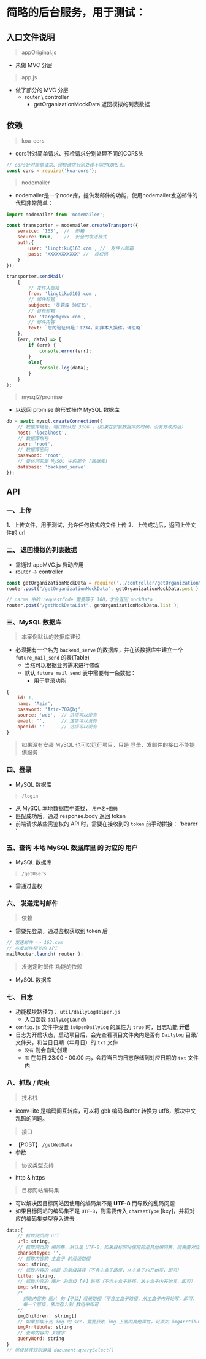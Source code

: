 # 简略的后台服务，用于测试：

## 入口文件说明   

> appOriginal.js   
 - 未做 MVC 分层     

> app.js
- 做了部分的 MVC 分层 
  + router \ controller
    + getOrganizationMockData 返回模拟的列表数据





## 依赖   


> koa-cors   
- cors针对简单请求、预检请求分别处理不同的CORS头   

```js
// cors针对简单请求、预检请求分别处理不同的CORS头。
const cors = require('koa-cors');
```


> nodemailer      
- nodemailer是一个node库，提供发邮件的功能，使用nodemailer发送邮件的代码非常简单：

```js
import nodemailer from 'nodemailer';

const transporter = nodemailer.createTransport({
    service: '163',  //  邮箱
    secure: true,    //  安全的发送模式
    auth:{
        user: 'lingtiku@163.com', //  发件人邮箱
        pass: 'XXXXXXXXXXX' //  授权码
    }
});

transporter.sendMail(
    {
        // 发件人邮箱
        from: 'lingtiku@163.com',
        // 邮件标题
        subject: '灵题库 验证码',
        // 目标邮箱
        to: 'target@xxx.com',
        // 邮件内容
        text: `您的验证码是：1234，如非本人操作，请忽略`
    },
    (err, data) => {
        if (err) {
            console.error(err);
        }
        else{
            console.log(data);
        }
    }
);
```


> mysql2/promise
- 以返回 promise 的形式操作 MySQL 数据库   

```js
db = await mysql.createConnection({
    // 数据库地址，端口默认是 3306 ，（如果在安装数据库的时候，没有修改的话）
    host: 'localhost',
    // 数据库帐号
    user: 'root',
    // 数据库密码
    password: 'root',
    // 要访问的是 MySQL 中的那个 [数据库]
    database: 'backend_serve'
});
```







## API   

### 一、上传      
1、上传文件，用于测试，允许任何格式的文件上传
2、上传成功后，返回上传文件的 url 



### 二、 返回模拟的列表数据    
- 需通过 appMVC.js 启动应用
- router -> controller

```js
const getOrganizationMockData = require('../controller/getOrganizationMockData');
router.post("/getOrganizationMockData", getOrganizationMockData.post );

// parms 中的 requestCode 需要等于 100，才会返回 mockData
router.post("/getMockDataList", getOrganizationMockData.list );
```


### 三、MySQL 数据库         
> 本案例默认的数据库建设
- 必须拥有一个名为 `backend_serve` 的数据库，并在该数据库中建立一个 `future_mail_send` 的表(Table)
    + 当然可以根据业务需求进行修改    
    + 默认 `future_mail_send` 表中需要有一条数据： 
        + 用于登录功能   


```js
{
    id: 1,
    name: 'Azir',
    password: 'Azir-707@bj',
    source: 'web',  // 这项可以没有
    email: '',      // 这项可以没有
    openid: ''      // 这项可以没有
}
```

> 如果没有安装 MySQL 也可以运行项目，只是 登录、发邮件的接口不能提供服务 



### 四、登录    
- MySQL 数据库   

> `/login` 
- 从 MySQL 本地数据库中查找， `用户名+密码` 
- 匹配成功后，通过 response.body 返回 token
- 前端请求某些需鉴权的 API 时，需要在接收到的 `token` 前手动拼接： 'bearer ' 


### 五、查询 本地 MySQL 数据库里 的 对应的 用户     
- MySQL 数据库      

> `/getUsers`   
- 需通过鉴权


### 六、 发送定时邮件      
> 依赖   
- 需要先登录，通过鉴权获取到 token 后



```js
// 发送邮件 -> 163.com
// 与发邮件相关的 API
mailRouter.launch( router );
```

> 发送定时邮件 功能的依赖    
- MySQL 数据库





### 七、 日志   
- 功能模块路径为： `util/dailyLogHelper.js`    
    + 入口函数 `dailyLogLaunch`     
- `config.js` 文件中设置 `isOpenDailyLog` 的属性为 `true` 时，日志功能 **开启**    
- 日志为开启状态，启动项目后，会先查看项目文件夹内是否有 `DailyLog` 目录/文件夹，和当日日期（年月日）的 `txt` 文件   
    + `没有` 则会自动创建
    + `有` 在每日 23:00 - 00:00 内，会将当日的日志存储到对应日期的 `txt` 文件内   



### 八、抓取 / 爬虫    

> 技术栈   
- iconv-lite 是编码间互转库，可以将 gbk 编码 Buffer 转换为 utf8，解决中文乱码的问题。


> 接口    
- 【POST】 `/getWebData`    
- 参数     

> 协议类型支持
- http & https

> 目标网站编码集  
- 可以解决因目标网站因使用的编码集不是 **UTF-8** 而导致的乱码问题
- 如果目标网站的编码集不是 `UTF-8`，则需要传入 `charsetType` [key]，并将对应的编码集类型存入进去     


```js
data:{ 
    // 抓取网页的 url
    url: string,  
    // 抓取网页的 编码集，默认是 UTF-8，如果目标网站使用的是其他编码集，则需要对应传入编码集名称，否则会导致抓取到的内容为乱码
    charsetType: '',
    // 抓取内容的 主盒子 的层级路径
    box: string, 
    // 抓取内容的 标题 的层级路径（不含主盒子路径，从主盒子内开始写，即可）
    title: string,
    // 抓取内容的 图片 的层级【主】路径（不含主盒子路径，从主盒子内开始写，即可）
    img: string,
    /*
      抓取内容的 图片 的【子级】层级路径（不含主盒子路径，从主盒子内开始写，即可）
      每一个层级，依次存入到 数组中即可
    */ 
    imgChildren： string[]
    // 如果抓取不到 img 的 src，需要获取 img 上面的其他属性，可添加 imgArrtibute 字段
    imgArrtibute: string
    // 查询内容的 关键字
    queryWord: string
}
// 层级路径规则遵循 document.querySelect()
```







